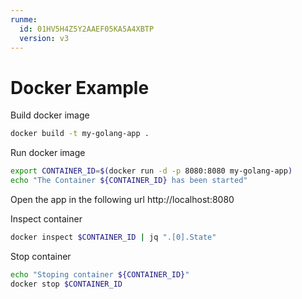 ```yaml
---
runme:
  id: 01HV5H4Z5Y2AAEF05KA5A4XBTP
  version: v3
---
```


# Docker Example

Build docker image

```sh {"id":"01HV5H519XBQM7B9P77JJ1J365","interactive":"true","name":"docker-build","terminalRows":"10"}
docker build -t my-golang-app .
```

Run docker image

```sh {"id":"01HV5HZZBQH6X4W2K6SBRATYWB","interactive":"false","name":"docker-run"}
export CONTAINER_ID=$(docker run -d -p 8080:8080 my-golang-app)
echo "The Container ${CONTAINER_ID} has been started"
```

Open the app in the following url http://localhost:8080

Inspect container

```sh {"id":"01HV6M17AYT89D30VXJHN16RC4","name":"docker-inspect","terminalRows":"15"}
docker inspect $CONTAINER_ID | jq ".[0].State"
```

Stop container

```sh {"id":"01HV5J4EV5CAM278WDTNBHB0N4","interactive":"false","name":"docker-stop"}
echo "Stoping container ${CONTAINER_ID}"
docker stop $CONTAINER_ID

```